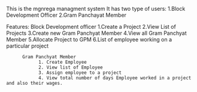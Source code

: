 
This is the mgnrega managment system
It has two type of users:
  1.Block Development Officer
  2.Gram Panchayat Member
  
  
  Features:
         Block Development officer
                1.Create a Project
                2.View List of Projects
                3.Create new Gram Panchyat Member
                4.View all Gram Panchyat Member
                5.Allocate  Project to GPM
                6.List of employee working on a particular project
                
          Gram Panchyat Member
                1. Create Employee
                2. View list of Employee
                3. Assign employee to a project
                4. View total number of days Employee worked in a project and also their wages.

